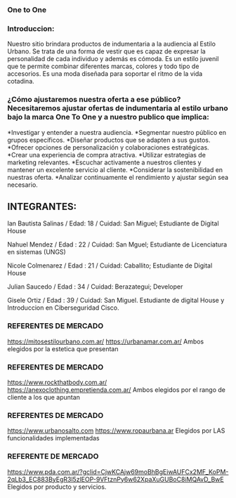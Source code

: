 ### One to One 

###  Introduccion: 
Nuestro sitio brindara  productos de indumentaria a la audiencia al Estilo Urbano.
Se trata de una forma de vestir que es capaz de expresar la personalidad de cada individuo y
además es cómoda.
Es un estilo juvenil que te permite combinar diferentes marcas, colores y todo tipo de accesorios.
Es una moda diseñada para soportar el ritmo de la vida cotadina.

 
### ¿Cómo ajustaremos nuestra oferta a ese público? Necesitaremos ajustar ofertas de indumentaria al estilo urbano bajo la marca One To One y a nuestro publico que implica: 
 *Investigar y entender a nuestra  audiencia.
 *Segmentar nuestro público en grupos específicos.
 *Diseñar productos que se adapten a sus gustos.
 *Ofrecer opciones de personalización y colaboraciones estratégicas.
 *Crear una experiencia de compra atractiva.
 *Utilizar estrategias de marketing relevantes.
 *Escuchar activamente a nuestros clientes y mantener un excelente servicio al cliente.
 *Considerar la sostenibilidad en nuestras oferta.
 *Analizar continuamente el rendimiento y ajustar según sea necesario.

## INTEGRANTES:
 Ian Bautista Salinas / Edad: 18  / Cuidad: San Miguel;
 Estudiante de Digital House 

 Nahuel Mendez / Edad : 22  / Cuidad: San Mguel; 
 Estudiante de Licenciatura en sistemas (UNGS)

 Nicole Colmenarez / Edad : 21 / Cuidad: Caballito;
 Estudiante de Digital House 

 Julian Saucedo / Edad : 34 / Cuidad: Berazategui;
 Developer 
 
 Gisele Ortiz / Edad : 39 / Cuidad: San Miguel.
 Estudiante de digital House y Introduccion en Ciberseguridad Cisco.


### REFERENTES DE MERCADO  
https://mitosestilourbano.com.ar/
https://urbanamar.com.ar/ 
Ambos elegidos por la estetica que presentan

### REFERENTES DE MERCADO
https://www.rockthatbody.com.ar/
https://anexoclothing.empretienda.com.ar/
Ambos elegidos por el rango de cliente a los que apuntan 


### REFERENTES DE MERCADO
https://www.urbanosalto.com
https://www.ropaurbana.ar
Elegidos por LAS funcionalidades implementadas

### REFERENTE DE MERCADO
https://www.pda.com.ar/?gclid=CjwKCAjw69moBhBgEiwAUFCx2MF_KoPM-2qLb3_EC883ByEgR3l5zlEOP-9VFtznPy6w62XpaXuGUBoC8iMQAvD_BwE
Elegidos por producto y servicios.